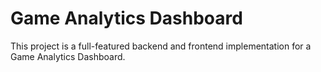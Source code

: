 # Game Analytics Dashboard

This project is a full-featured backend and frontend implementation for a Game Analytics Dashboard.